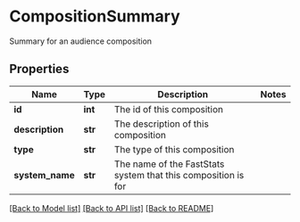 # CompositionSummary

Summary for an audience composition
## Properties
Name | Type | Description | Notes
------------ | ------------- | ------------- | -------------
**id** | **int** | The id of this composition | 
**description** | **str** | The description of this composition | 
**type** | **str** | The type of this composition | 
**system_name** | **str** | The name of the FastStats system that this composition is for | 

[[Back to Model list]](../README.md#documentation-for-models) [[Back to API list]](../README.md#documentation-for-api-endpoints) [[Back to README]](../README.md)



